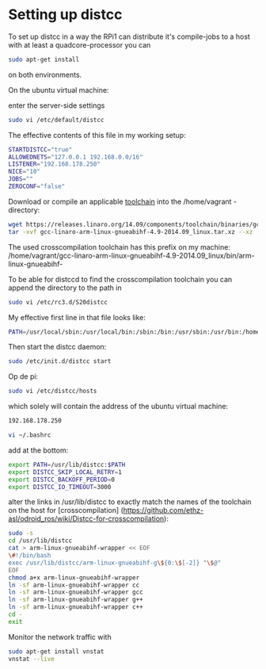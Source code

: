 

Setting up distcc
=================

To set up distcc in a way the RPi1 can distribute it's compile-jobs to a host with at least a quadcore-processor you can
```sh
sudo apt-get install
```
on both environments.

On the ubuntu virtual machine:

enter the server-side settings

```sh
sudo vi /etc/default/distcc
```
The effective contents of this file in my working setup:
```sh
STARTDISTCC="true"
ALLOWEDNETS="127.0.0.1 192.168.0.0/16"
LISTENER="192.168.178.250"
NICE="10"
JOBS=""
ZEROCONF="false"
```
Download or compile an applicable [toolchain](https://releases.linaro.org/14.09/components/toolchain/binaries/) into the /home/vagrant - directory:
```sh
wget https://releases.linaro.org/14.09/components/toolchain/binaries/gcc-linaro-arm-linux-gnueabihf-4.9-2014.09_linux.tar.xz
tar -xvf gcc-linaro-arm-linux-gnueabihf-4.9-2014.09_linux.tar.xz --xz
```

The used crosscompilation toolchain has this prefix on my machine:
/home/vagrant/gcc-linaro-arm-linux-gnueabihf-4.9-2014.09_linux/bin/arm-linux-gnueabihf-

To be able for distccd to find the crosscompilation toolchain you can append the directory to the path in 
```sh
sudo vi /etc/rc3.d/S20distcc
```

My effective first line in that file looks like:
```sh
PATH=/usr/local/sbin:/usr/local/bin:/sbin:/bin:/usr/sbin:/usr/bin:/home/vagrant/gcc-linaro-arm-linux-gnueabihf-4.9-2014.09_linux/bin
```

Then start the distcc daemon:
```sh
sudo /etc/init.d/distcc start
```



Op de pi: 
```sh
sudo vi /etc/distcc/hosts
```
which solely will contain the address of the ubuntu virtual machine:
```sh
192.168.178.250
```

```sh
vi ~/.bashrc
```
add at the bottom:
```sh
export PATH=/usr/lib/distcc:$PATH
export DISTCC_SKIP_LOCAL_RETRY=1
export DISTCC_BACKOFF_PERIOD=0
export DISTCC_IO_TIMEOUT=3000
```

alter the links in /usr/lib/distcc to exactly match the names of the toolchain on the host for [crosscompilation]
(https://github.com/ethz-asl/odroid_ros/wiki/Distcc-for-crosscompilation):

```sh
sudo -s
cd /usr/lib/distcc
cat > arm-linux-gnueabihf-wrapper << EOF
\#!/bin/bash
exec /usr/lib/distcc/arm-linux-gnueabihf-g\${0:\$[-2]} "\$@"
EOF
chmod a+x arm-linux-gnueabihf-wrapper
ln -sf arm-linux-gnueabihf-wrapper cc
ln -sf arm-linux-gnueabihf-wrapper gcc
ln -sf arm-linux-gnueabihf-wrapper g++
ln -sf arm-linux-gnueabihf-wrapper c++
cd -
exit
```

Monitor the network traffic with
```sh
sudo apt-get install vnstat
vnstat --live
```

